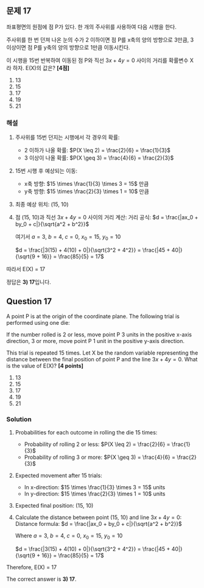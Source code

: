 
## 문제 17
좌표평면의 원점에 점 P가 있다. 한 개의 주사위를 사용하여 다음 시행을 한다.

주사위를 한 번 던져 나온 눈의 수가
2 이하이면 점 P를 x축의 양의 방향으로 3만큼,
3 이상이면 점 P를 y축의 양의 방향으로 1만큼
이동시킨다.

이 시행을 15번 반복하여 이동된 점 P와 직선 $3x+4y=0$ 사이의 거리를 확률변수 X라 하자. E(X)의 값은? **[4점]**

1) 13
2) 15
3) 17
4) 19
5) 21

### 해설

1) 주사위를 15번 던지는 시행에서 각 경우의 확률:
   - 2 이하가 나올 확률: $P(X \leq 2) = \frac{2}{6} = \frac{1}{3}$
   - 3 이상이 나올 확률: $P(X \geq 3) = \frac{4}{6} = \frac{2}{3}$

2) 15번 시행 후 예상되는 이동:
   - x축 방향: $15 \times \frac{1}{3} \times 3 = 15$ 만큼
   - y축 방향: $15 \times \frac{2}{3} \times 1 = 10$ 만큼

3) 최종 예상 위치: (15, 10)

4) 점 (15, 10)과 직선 $3x+4y=0$ 사이의 거리 계산:
   거리 공식: $d = \frac{|ax_0 + by_0 + c|}{\sqrt{a^2 + b^2}}$

   여기서 $a=3$, $b=4$, $c=0$, $x_0=15$, $y_0=10$

   $d = \frac{|3(15) + 4(10) + 0|}{\sqrt{3^2 + 4^2}} = \frac{|45 + 40|}{\sqrt{9 + 16}} = \frac{85}{5} = 17$

따라서 E(X) = 17

정답은 **3) 17**입니다.

## Question 17
A point P is at the origin of the coordinate plane. The following trial is performed using one die:

If the number rolled is
2 or less, move point P 3 units in the positive x-axis direction,
3 or more, move point P 1 unit in the positive y-axis direction.

This trial is repeated 15 times. Let X be the random variable representing the distance between the final position of point P and the line $3x+4y=0$. What is the value of E(X)? **[4 points]**

1) 13
2) 15
3) 17
4) 19
5) 21

### Solution

1) Probabilities for each outcome in rolling the die 15 times:
   - Probability of rolling 2 or less: $P(X \leq 2) = \frac{2}{6} = \frac{1}{3}$
   - Probability of rolling 3 or more: $P(X \geq 3) = \frac{4}{6} = \frac{2}{3}$

2) Expected movement after 15 trials:
   - In x-direction: $15 \times \frac{1}{3} \times 3 = 15$ units
   - In y-direction: $15 \times \frac{2}{3} \times 1 = 10$ units

3) Expected final position: (15, 10)

4) Calculate the distance between point (15, 10) and line $3x+4y=0$:
   Distance formula: $d = \frac{|ax_0 + by_0 + c|}{\sqrt{a^2 + b^2}}$

   Where $a=3$, $b=4$, $c=0$, $x_0=15$, $y_0=10$

   $d = \frac{|3(15) + 4(10) + 0|}{\sqrt{3^2 + 4^2}} = \frac{|45 + 40|}{\sqrt{9 + 16}} = \frac{85}{5} = 17$

Therefore, E(X) = 17

The correct answer is **3) 17**.
